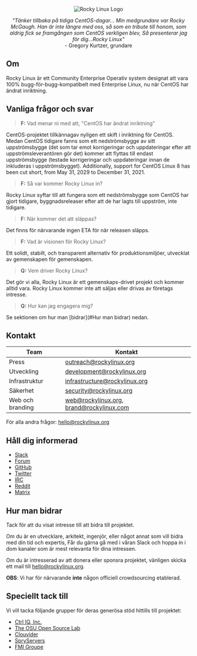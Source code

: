 <p align="center">
<img src="https://media.githubusercontent.com/media/rocky-linux/branding/main/logo-text-light%402x.png" alt="Rocky Linux Logo">
</p>

<p align="center">
<i>"Tänker tillbaka på tidiga CentOS-dagar... Min medgrundare var Rocky McGaugh. Han är inte längre med oss, så som en tribute till honom, som aldrig fick se framgången som CentOS verkligen blev, Så presenterar jag för dig...Rocky Linux"</i><br>
- Gregory Kurtzer, grundare
</p>

## Om

Rocky Linux är ett Community Enterprise Operativ system designat att vara 100% bugg-för-bugg-kompatibelt med Enterprise Linux, nu när CentOS har ändrat inriktning.

## Vanliga frågor och svar
> **F:** Vad menar ni med att, "CentOS har ändrat inriktning"

CentOS-projektet tillkännagav nyligen ett skift i inriktning för CentOS. Medan CentOS tidigare fanns som ett nedströmsbygge av sitt uppströmsbygge (det som tar emot korrigeringar och uppdateringar efter att uppströmsleverantören gör det) kommer att flyttas till endast uppströmsbygge  (testade korrigeringar och uppdateringar innan de inkluderas i uppströmsbygget).
Additionally, support for CentOS Linux 8 has been cut short, from May 31, 2029 to December 31, 2021.

> **F:** Så var kommer Rocky Linux in?

Rocky Linux syftar till att fungera som ett nedströmsbygge som CentOS har gjort tidigare, byggnadsreleaser efter att de har lagts till uppström, inte tidigare.

> **F:** När kommer det att släppas?

Det finns för närvarande ingen ETA för när releasen släpps.

> **F:** Vad är visionen för Rocky Linux?

Ett solidt, stabilt, och transparent alternativ för produktionsmiljöer, utvecklat av gemenskapen för gemenskapen.

> **Q:** Vem driver Rocky Linux?

Det gör vi alla, Rocky Linux är ett gemenskaps-drivet projekt och kommer alltid vara. Rocky Linux kommer inte att säljas eller drivas av företags intresse.

> **Q:** Hur kan jag engagera mig?

Se sektionen om hur man [bidrar](#Hur man bidrar) nedan.

## Kontakt
| Team 	                        | Kontakt
|-------------------------------|-------------------------------------------|
| Press 	                    | outreach@rockylinux.org                   |
| Utveckling 	                | development@rockylinux.org                |
| Infrastruktur 	            | infrastructure@rockylinux.org             |
| Säkerhet 	                    | security@rockylinux.org                   |
| Web och branding 	            | web@rockylinux.org, brand@rockylinux.com  |


För alla andra frågor: hello@rockylinux.org

## Håll dig informerad

* [Slack](https://join.slack.com/t/hpcng/shared_invite/zt-k5z04bsh-1uqpaD1NsYVP73vzc3uKdQ)
* [Forum](https://forums.rockylinux.org/)
* [GitHub](https://github.com/rocky-linux/)
* [Twitter](https://twitter.com/rocky_linux)
* [IRC](https://webchat.freenode.net/?channels=rockylinux)
* [Reddit](https://www.reddit.com/r/RockyLinux)
* [Matrix](https://matrix.to/#/+rockylinux:matrix.org)

## Hur man bidrar

Tack för att du visat intresse till att bidra till projektet.

Om du är en utvecklare, arkitekt, ingenjör, eller något annat som vill bidra med din tid och expertis, Får du gärna gå med i våran Slack och hoppa in i dom kanaler som är mest relevanta för dina intressen.

Om du är intresserad av att donera eller sponsra projektet, vänligen skicka ett mail till hello@rockylinux.org.

**OBS**: Vi har för närvarande **inte** någon officiell crowdsourcing etablerad.

## Speciellt tack till 
Vi vill tacka följande grupper för deras generösa stöd hittills till projektet:
* [Ctrl IQ, Inc.](https://www.ctrl-cmd.com)
* [The OSU Open Source Lab](https://osuosl.org/)
* [Clouvider](https://www.clouvider.co.uk/)
* [SpryServers](https://www.spryservers.net/)
* [FMI Groupe](https://www.fmi.fr/)
